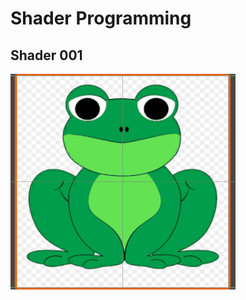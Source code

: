 # Shader Programming

## Shader 001

![](https://github.com/NimaChamika/Shader-Programming/blob/main/Assets/001/Shader%20001.gif)

